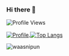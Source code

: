 ### Hi there 👋


![Profile Views](https://komarev.com/ghpvc/?username=waasnipun&color=brightgreen)


<a href="https://github.com/waasnipun">
  <img alt="Profile" align="center" src="https://github-readme-stats.vercel.app/api?username=waasnipun&count_private=true&show_icons=true&custom_title=My%20Github%20Statistics&include_all_commits=true" />
</a>
<a href="https://github.com/waasnipun">
  <img alt="Top Langs" align="center" src="https://github-readme-stats.vercel.app/api/top-langs/?username=waasnipun&include_all_commits=true&langs_count=9&layout=compact&hide=CSS,PHP" />
</a>
<p><img align="center" src="https://github-readme-streak-stats.herokuapp.com/?user=waasnipun" alt="waasnipun"/></p> 
